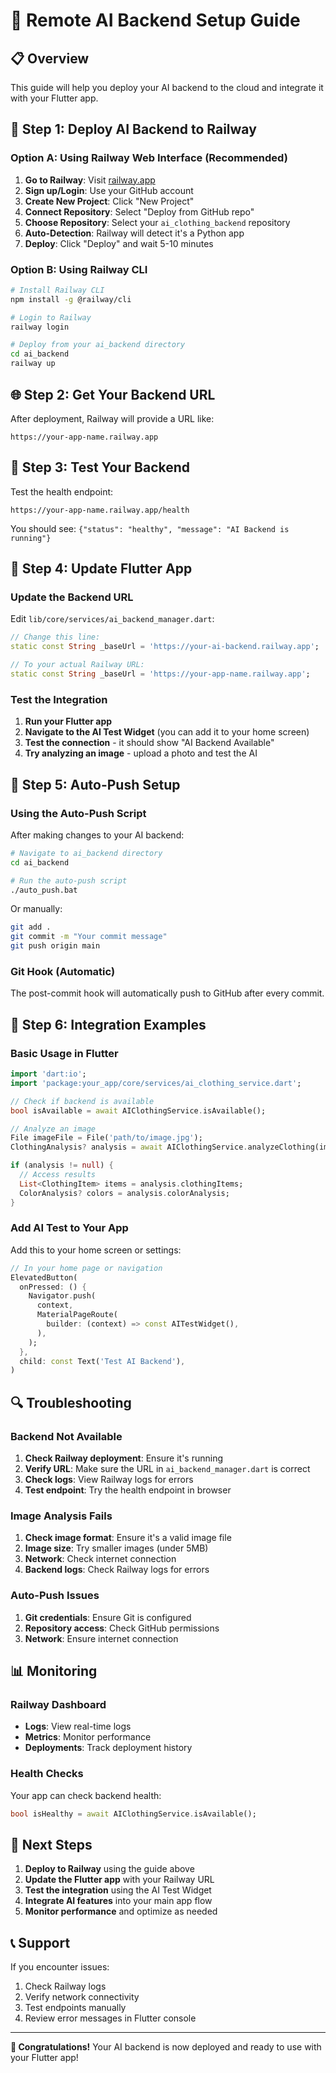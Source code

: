 # 🚀 Remote AI Backend Setup Guide

## 📋 Overview
This guide will help you deploy your AI backend to the cloud and integrate it with your Flutter app.

## 🔧 Step 1: Deploy AI Backend to Railway

### Option A: Using Railway Web Interface (Recommended)
1. **Go to Railway**: Visit [railway.app](https://railway.app/)
2. **Sign up/Login**: Use your GitHub account
3. **Create New Project**: Click "New Project"
4. **Connect Repository**: Select "Deploy from GitHub repo"
5. **Choose Repository**: Select your `ai_clothing_backend` repository
6. **Auto-Detection**: Railway will detect it's a Python app
7. **Deploy**: Click "Deploy" and wait 5-10 minutes

### Option B: Using Railway CLI
```bash
# Install Railway CLI
npm install -g @railway/cli

# Login to Railway
railway login

# Deploy from your ai_backend directory
cd ai_backend
railway up
```

## 🌐 Step 2: Get Your Backend URL

After deployment, Railway will provide a URL like:
```
https://your-app-name.railway.app
```

## 🧪 Step 3: Test Your Backend

Test the health endpoint:
```
https://your-app-name.railway.app/health
```

You should see: `{"status": "healthy", "message": "AI Backend is running"}`

## 📱 Step 4: Update Flutter App

### Update the Backend URL
Edit `lib/core/services/ai_backend_manager.dart`:

```dart
// Change this line:
static const String _baseUrl = 'https://your-ai-backend.railway.app';

// To your actual Railway URL:
static const String _baseUrl = 'https://your-app-name.railway.app';
```

### Test the Integration
1. **Run your Flutter app**
2. **Navigate to the AI Test Widget** (you can add it to your home screen)
3. **Test the connection** - it should show "AI Backend Available"
4. **Try analyzing an image** - upload a photo and test the AI

## 🔄 Step 5: Auto-Push Setup

### Using the Auto-Push Script
After making changes to your AI backend:

```bash
# Navigate to ai_backend directory
cd ai_backend

# Run the auto-push script
./auto_push.bat
```

Or manually:
```bash
git add .
git commit -m "Your commit message"
git push origin main
```

### Git Hook (Automatic)
The post-commit hook will automatically push to GitHub after every commit.

## 🎯 Step 6: Integration Examples

### Basic Usage in Flutter
```dart
import 'dart:io';
import 'package:your_app/core/services/ai_clothing_service.dart';

// Check if backend is available
bool isAvailable = await AIClothingService.isAvailable();

// Analyze an image
File imageFile = File('path/to/image.jpg');
ClothingAnalysis? analysis = await AIClothingService.analyzeClothing(imageFile);

if (analysis != null) {
  // Access results
  List<ClothingItem> items = analysis.clothingItems;
  ColorAnalysis? colors = analysis.colorAnalysis;
}
```

### Add AI Test to Your App
Add this to your home screen or settings:

```dart
// In your home page or navigation
ElevatedButton(
  onPressed: () {
    Navigator.push(
      context,
      MaterialPageRoute(
        builder: (context) => const AITestWidget(),
      ),
    );
  },
  child: const Text('Test AI Backend'),
)
```

## 🔍 Troubleshooting

### Backend Not Available
1. **Check Railway deployment**: Ensure it's running
2. **Verify URL**: Make sure the URL in `ai_backend_manager.dart` is correct
3. **Check logs**: View Railway logs for errors
4. **Test endpoint**: Try the health endpoint in browser

### Image Analysis Fails
1. **Check image format**: Ensure it's a valid image file
2. **Image size**: Try smaller images (under 5MB)
3. **Network**: Check internet connection
4. **Backend logs**: Check Railway logs for errors

### Auto-Push Issues
1. **Git credentials**: Ensure Git is configured
2. **Repository access**: Check GitHub permissions
3. **Network**: Ensure internet connection

## 📊 Monitoring

### Railway Dashboard
- **Logs**: View real-time logs
- **Metrics**: Monitor performance
- **Deployments**: Track deployment history

### Health Checks
Your app can check backend health:
```dart
bool isHealthy = await AIClothingService.isAvailable();
```

## 🚀 Next Steps

1. **Deploy to Railway** using the guide above
2. **Update the Flutter app** with your Railway URL
3. **Test the integration** using the AI Test Widget
4. **Integrate AI features** into your main app flow
5. **Monitor performance** and optimize as needed

## 📞 Support

If you encounter issues:
1. Check Railway logs
2. Verify network connectivity
3. Test endpoints manually
4. Review error messages in Flutter console

---

**🎉 Congratulations!** Your AI backend is now deployed and ready to use with your Flutter app! 